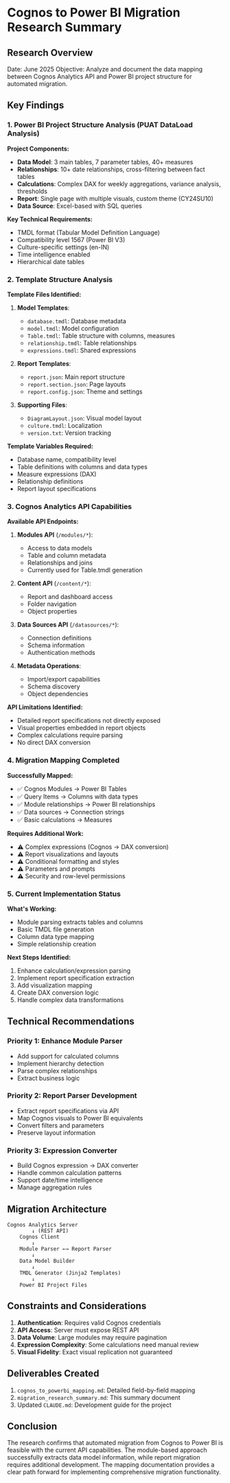 # Cognos to Power BI Migration Research Summary

## Research Overview
Date: June 2025
Objective: Analyze and document the data mapping between Cognos Analytics API and Power BI project structure for automated migration.

## Key Findings

### 1. Power BI Project Structure Analysis (PUAT DataLoad Analysis)

**Project Components:**
- **Data Model**: 3 main tables, 7 parameter tables, 40+ measures
- **Relationships**: 10+ date relationships, cross-filtering between fact tables
- **Calculations**: Complex DAX for weekly aggregations, variance analysis, thresholds
- **Report**: Single page with multiple visuals, custom theme (CY24SU10)
- **Data Source**: Excel-based with SQL queries

**Key Technical Requirements:**
- TMDL format (Tabular Model Definition Language)
- Compatibility level 1567 (Power BI V3)
- Culture-specific settings (en-IN)
- Time intelligence enabled
- Hierarchical date tables

### 2. Template Structure Analysis

**Template Files Identified:**
1. **Model Templates**:
   - `database.tmdl`: Database metadata
   - `model.tmdl`: Model configuration
   - `Table.tmdl`: Table structure with columns, measures
   - `relationship.tmdl`: Table relationships
   - `expressions.tmdl`: Shared expressions

2. **Report Templates**:
   - `report.json`: Main report structure
   - `report.section.json`: Page layouts
   - `report.config.json`: Theme and settings

3. **Supporting Files**:
   - `DiagramLayout.json`: Visual model layout
   - `culture.tmdl`: Localization
   - `version.txt`: Version tracking

**Template Variables Required:**
- Database name, compatibility level
- Table definitions with columns and data types
- Measure expressions (DAX)
- Relationship definitions
- Report layout specifications

### 3. Cognos Analytics API Capabilities

**Available API Endpoints:**
1. **Modules API** (`/modules/*`):
   - Access to data models
   - Table and column metadata
   - Relationships and joins
   - Currently used for Table.tmdl generation

2. **Content API** (`/content/*`):
   - Report and dashboard access
   - Folder navigation
   - Object properties

3. **Data Sources API** (`/datasources/*`):
   - Connection definitions
   - Schema information
   - Authentication methods

4. **Metadata Operations**:
   - Import/export capabilities
   - Schema discovery
   - Object dependencies

**API Limitations Identified:**
- Detailed report specifications not directly exposed
- Visual properties embedded in report objects
- Complex calculations require parsing
- No direct DAX conversion

### 4. Migration Mapping Completed

**Successfully Mapped:**
- ✅ Cognos Modules → Power BI Tables
- ✅ Query Items → Columns with data types
- ✅ Module relationships → Power BI relationships
- ✅ Data sources → Connection strings
- ✅ Basic calculations → Measures

**Requires Additional Work:**
- ⚠️ Complex expressions (Cognos → DAX conversion)
- ⚠️ Report visualizations and layouts
- ⚠️ Conditional formatting and styles
- ⚠️ Parameters and prompts
- ⚠️ Security and row-level permissions

### 5. Current Implementation Status

**What's Working:**
- Module parsing extracts tables and columns
- Basic TMDL file generation
- Column data type mapping
- Simple relationship creation

**Next Steps Identified:**
1. Enhance calculation/expression parsing
2. Implement report specification extraction
3. Add visualization mapping
4. Create DAX conversion logic
5. Handle complex data transformations

## Technical Recommendations

### Priority 1: Enhance Module Parser
- Add support for calculated columns
- Implement hierarchy detection
- Parse complex relationships
- Extract business logic

### Priority 2: Report Parser Development
- Extract report specifications via API
- Map Cognos visuals to Power BI equivalents
- Convert filters and parameters
- Preserve layout information

### Priority 3: Expression Converter
- Build Cognos expression → DAX converter
- Handle common calculation patterns
- Support date/time intelligence
- Manage aggregation rules

## Migration Architecture

```
Cognos Analytics Server
        ↓ (REST API)
    Cognos Client
        ↓
    Module Parser ←→ Report Parser
        ↓
    Data Model Builder
        ↓
    TMDL Generator (Jinja2 Templates)
        ↓
    Power BI Project Files
```

## Constraints and Considerations

1. **Authentication**: Requires valid Cognos credentials
2. **API Access**: Server must expose REST API
3. **Data Volume**: Large modules may require pagination
4. **Expression Complexity**: Some calculations need manual review
5. **Visual Fidelity**: Exact visual replication not guaranteed

## Deliverables Created

1. `cognos_to_powerbi_mapping.md`: Detailed field-by-field mapping
2. `migration_research_summary.md`: This summary document
3. Updated `CLAUDE.md`: Development guide for the project

## Conclusion

The research confirms that automated migration from Cognos to Power BI is feasible with the current API capabilities. The module-based approach successfully extracts data model information, while report migration requires additional development. The mapping documentation provides a clear path forward for implementing comprehensive migration functionality.